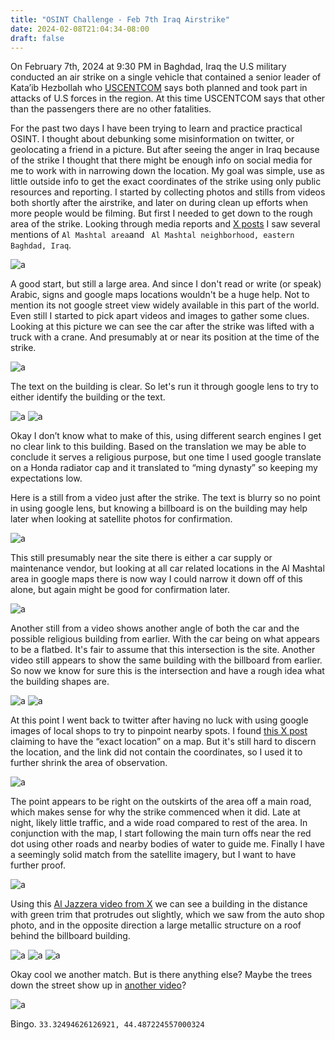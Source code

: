 ```yaml
---
title: "OSINT Challenge - Feb 7th Iraq Airstrike"
date: 2024-02-08T21:04:34-08:00
draft: false
---
```



On February 7th, 2024 at 9:30 PM in Baghdad, Iraq the U.S military conducted an air strike on a single vehicle that contained a senior leader of Kata’ib Hezbollah who [USCENTCOM](https://www.centcom.mil/MEDIA/PRESS-RELEASES/Press-Release-View/Article/3669808/uscentcom-conducts-strike-killing-kataib-hezbollah-senior-leader/) says both planned and took part in attacks of U.S forces in the region. At this time USCENTCOM says that other than the passengers there are no other fatalities. 

For the past two days I have been trying to learn and practice practical OSINT. I thought about debunking some misinformation on twitter, or geolocating a friend in a picture. But after seeing the anger in Iraq because of the strike I thought that there might be enough info on social media for me to work with in narrowing down the location. My goal was simple, use as little outside info to get the exact coordinates of the strike using only public resources and reporting. I started by collecting photos and stills from videos both shortly after the airstrike, and later on during clean up efforts when more people would be filming. But first I needed to get down to the rough area of the strike. Looking through media reports and [X posts](https://twitter.com/i/status/1755301942501195958) I saw several mentions of `Al Mashtal area`and ` Al Mashtal neighborhood, eastern Baghdad, Iraq`. 

![a](/images/osint-chal/outline.png#center)


A good start, but still a large area. And since I don't read or write (or speak) Arabic, signs and google maps locations wouldn't be a huge help. Not to mention its not google street view widely available in this part of the world. Even still I started to pick apart videos and images to gather some clues. Looking at this picture we can see the car after the strike was lifted with a truck with a crane. And presumably at or near its position at the time of the strike.

![a](/images/osint-chal/first-image.png#center)

The text on the building is clear. So let's run it through google lens to try to either identify the building or the text.

![a](/images/osint-chal/first-image-text-1.png#center)
![a](/images/osint-chal/first-image-text-2.png#center)

Okay I don’t know what to make of this, using different search engines I get no clear link to this building. Based on the translation we may be able to conclude it serves a religious purpose, but one time I used google translate on a Honda radiator cap and it translated to “ming dynasty” so keeping my expectations low. 

Here is a still from a video just after the strike. The text is blurry so no point in using google lens, but knowing a billboard is on the building may help later when looking at satellite photos for confirmation.

![a](/images/osint-chal/bill_board_first.png#center)

This still presumably near the site there is either a car supply or maintenance vendor, but looking at all car related locations in the Al Mashtal area in google maps there is now way I could narrow it down off of this alone, but again might be good for confirmation later. 

![a](/images/osint-chal/auto.png#center)

Another still from a video shows another angle of both the car and the possible religious building from earlier. With the car being on what appears to be a flatbed. It's fair to assume that this intersection is the site. Another video still appears to show the same building with the billboard from earlier. So now we know for sure this is the intersection and have a rough idea what the building shapes are. 

![a](/images/osint-chal/both.png#center)
![a](/images/osint-chal/layout.png#center)

At this point I went back to twitter after having no luck with using google images of local shops to try to pinpoint nearby spots. I found [this X post](https://twitter.com/anadoluagency/status/1755567150742340020) claiming to have the “exact location” on a map. But it's still hard to discern the location, and the link did not contain the coordinates, so I used it to further shrink the area of observation.

![a](/images/osint-chal/exact-location.png#center)

The point appears to be right on the outskirts of the area off a main road, which makes sense for why the strike commenced when it did. Late at night, likely little traffic, and a wide road compared to rest of the area. In conjunction with the map, I start following the main turn offs near the red dot using other roads and nearby bodies of water to guide me. Finally I have a seemingly solid match from the satellite imagery, but I want to have further proof.

![a](/images/osint-chal/building-match.png#center)

Using this [Al Jazzera video from X](https://twitter.com/AJEnglish/status/1755508927876514102) we can see a building in the distance with green trim that protrudes out slightly, which we saw from the auto shop photo, and in the opposite direction a large metallic structure on a roof behind the billboard building.

![a](/images/osint-chal/aj-green-building.png#center)
![a](/images/osint-chal/aj-metal-structure.png#center)
![a](/images/osint-chal/all-three.png#center)

Okay cool we another match. But is there anything else? Maybe the trees down the street show up in [another video](https://twitter.com/i/status/1755310845368897622)? 

![a](/images/osint-chal/tree-crop.png#center)

Bingo. `33.32494626126921, 44.487224557000324`
